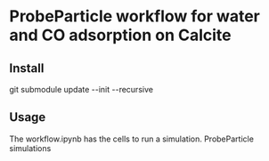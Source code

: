 ProbeParticle workflow for water and CO adsorption on Calcite
=============================================================

Install
-------

git submodule update --init --recursive


Usage
-----

The workflow.ipynb has the cells to run a simulation. ProbeParticle simulations

